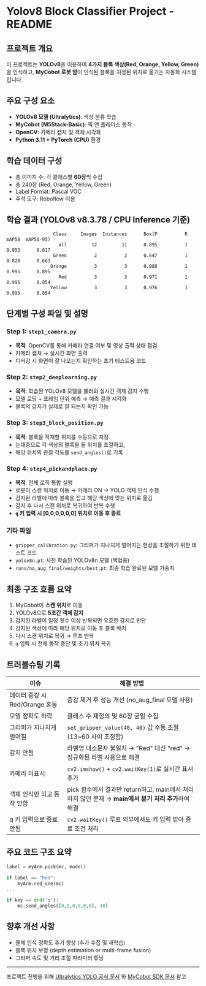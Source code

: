# Yolov8 Block Classifier Project - README

## 프로젝트 개요
이 프로젝트는 **YOLOv8**을 이용하여 **4가지 블록 색상(Red, Orange, Yellow, Green)** 을 인식하고, **MyCobot 로봇 암**이 인식된 블록을 지정된 위치로 옮기는 자동화 시스템입니다.

## 주요 구성 요소
- **YOLOv8 모델 (Ultralytics)**: 색상 분류 학습
- **MyCobot (M5Stack-Basic)**: 픽 앤 플레이스 동작
- **OpenCV**: 카메라 캡처 및 객체 시각화
- **Python 3.11 + PyTorch (CPU)** 환경

## 학습 데이터 구성
- 총 이미지 수: 각 클래스별 **60장**씩 수집
- 총 240장 (Red, Orange, Yellow, Green)
- Label Format: Pascal VOC
- 주석 도구: Roboflow 이용

## 학습 결과 (YOLOv8 v8.3.78 / CPU Inference 기준)
```
                 Class     Images  Instances      Box(P          R      mAP50  mAP50-95)
                   all         12         11      0.895          1      0.953      0.817
                 Green          2          2      0.647          1      0.828      0.663
                Orange          3          3      0.988          1      0.995      0.895
                   Red          3          3      0.971          1      0.995      0.854
                Yellow          3          3      0.976          1      0.995      0.854
```

## 단계별 구성 파일 및 설명

### Step 1: `step1_camera.py`
- **목적**: OpenCV를 통해 카메라 연결 여부 및 영상 출력 상태 점검
- 카메라 캡처 → 실시간 화면 출력
- 디버깅 시 화면이 잘 나오는지 확인하는 초기 테스트용 코드

### Step 2: `step2_deeplearning.py`
- **목적**: 학습된 YOLOv8 모델을 불러와 실시간 객체 감지 수행
- 모델 로딩 + 프레임 단위 예측 → 예측 결과 시각화
- 블록의 감지가 실제로 잘 되는지 확인 가능

### Step 3: `step3_block_position.py`
- **목적**: 블록을 적재할 위치를 수동으로 지정
- 눈대중으로 각 색상의 블록을 둘 위치를 조절하고,
- 해당 위치의 관절 각도를 `send_angles()`로 기록

### Step 4: `step4_pickandplace.py`
- **목적**: 전체 로직 통합 실행
- 로봇이 스캔 위치로 이동 → 카메라 ON → YOLO 객체 인식 수행
- 감지된 라벨에 따라 블록을 집고 해당 색상에 맞는 위치로 옮김
- 감지 후 다시 스캔 위치로 복귀하여 반복 수행
- **`q` 키 입력 시 [0,0,0,0,0,0] 위치로 이동 후 종료**

### 기타 파일
- `gripper_calibration.py`: 그리퍼가 지나치게 벌어지는 현상을 조절하기 위한 테스트 코드
- `yolov8n.pt`: 사전 학습된 YOLOv8n 모델 (백업용)
- `runs/no_aug_final/weights/best.pt`: 최종 학습 완료된 모델 가중치

## 최종 구조 흐름 요약
1. MyCobot이 **스캔 위치**로 이동
2. YOLOv8으로 **5초간 객체 감지**
3. 감지된 라벨이 일정 횟수 이상 반복되면 유효한 감지로 판단
4. 감지된 색상에 따라 해당 위치로 이동 후 블록 배치
5. 다시 스캔 위치로 복귀 → 루프 반복
6. `q` 입력 시 전체 동작 중단 및 초기 위치 복귀

## 트러블슈팅 기록
| 이슈 | 해결 방법 |
|------|-----------|
| 데이터 증강 시 Red/Orange 혼동 | 증강 제거 후 성능 개선 (no_aug_final 모델 사용) |
| 모델 정확도 하락 | 클래스 수 재정의 및 60장 균일 수집 |
| 그리퍼가 지나치게 벌어짐 | `set_gripper_value(40, 40)` 값 수동 조절 (13~60 사이 조정함) |
| 감지 안됨 | 라벨명 대소문자 불일치 → "Red" 대신 "red" → 정규화된 라벨 사용으로 해결 |
| 카메라 미표시 | `cv2.imshow()` + `cv2.waitKey(1)`로 실시간 표시 추가 |
| 객체 인식만 되고 동작 안함 | pick 함수에서 결과만 return하고, main에서 처리하지 않던 문제 → **main에서 분기 처리 추가**하여 해결 |
| q 키 입력으로 종료 안됨 | `cv2.waitKey()` 루프 외부에서도 키 입력 받아 종료 조건 처리 |

## 주요 코드 구조 요약
```python
label = myArm.pick(mc, model)

if label == "Red":
    myArm.red_one(mc)
...

if key == ord('q'):
    mc.send_angles([0,0,0,0,0,0], 30)
```

## 향후 개선 사항
- 물체 인식 정확도 추가 향상 (추가 수집 및 재학습)
- 블록 위치 보정 (depth estimation or multi-frame fusion)
- 그리퍼 속도 및 거리 조절 파라미터 튜닝

---
프로젝트 진행을 위해 [Ultralytics YOLO 공식 문서](https://docs.ultralytics.com/) 와 [MyCobot SDK 문서](https://docs.elephantrobotics.com/) 참고

